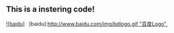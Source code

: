 This is a instering code!
-------------------------

[![baidu]](http://baidu.com)  
[baidu]:http://www.baidu.com/img/bdlogo.gif "百度Logo" 
